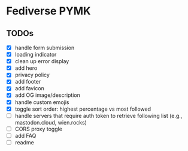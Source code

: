 # Fediverse PYMK

## TODOs

- [x] handle form submission
- [x] loading indicator
- [x] clean up error display
- [x] add hero
- [x] privacy policy
- [x] add footer
- [x] add favicon
- [x] add OG image/description
- [x] handle custom emojis
- [x] toggle sort order: highest percentage vs most followed
- [ ] handle servers that require auth token to retrieve following list (e.g., mastodon.cloud, wien.rocks)
- [ ] CORS proxy toggle
- [ ] add FAQ
- [ ] readme
